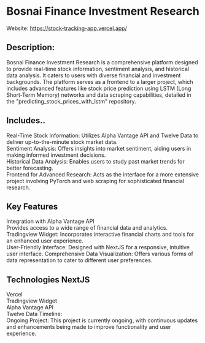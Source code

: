 # Bosnai Finance Investment Research 
Website: https://stock-tracking-app.vercel.app/ 

## Description: 

Bosnai Finance Investment Research is a comprehensive platform designed to provide real-time stock information, sentiment analysis, and historical data analysis. It caters to users with diverse financial and investment backgrounds. The platform serves as a frontend to a larger project, which includes advanced features like stock price prediction using LSTM (Long Short-Term Memory) networks and data scraping capabilities, detailed in the "predicting_stock_prices_with_lstm" repository. 

## Includes..

Real-Time Stock Information: Utilizes Alpha Vantage API and Twelve Data to deliver up-to-the-minute stock market data.
<br>
Sentiment Analysis: Offers insights into market sentiment, aiding users in making informed investment decisions.
<br>
Historical Data Analysis: Enables users to study past market trends for better forecasting.
<br>
Frontend for Advanced Research: Acts as the interface for a more extensive project involving PyTorch and web scraping for sophisticated financial research. 

## Key Features 
Integration with Alpha Vantage API
<br>
Provides access to a wide range of financial data and analytics.
<br>
Tradingview Widget: Incorporates interactive financial charts and tools for an enhanced user experience.
<br>
User-Friendly Interface: Designed with NextJS for a responsive, intuitive user interface. Comprehensive Data Visualization: Offers various forms of data representation to cater to different user preferences.

## Technologies NextJS
Vercel
<br>
Tradingview Widget
<br>
Alpha Vantage API
<br>
Twelve Data Timeline:
<br>
Ongoing Project: This project is currently ongoing, with continuous updates and enhancements being made to improve functionality and user experience.
